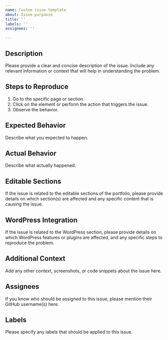 ```yaml
---
name: Custom issue template
about: Issue purpuose
title: ''
labels: ''
assignees: ''

---
```


## Description

Please provide a clear and concise description of the issue. Include any relevant information or context that will help in understanding the problem.

## Steps to Reproduce

1. Go to the specific page or section.
2. Click on the element or perform the action that triggers the issue.
3. Observe the behavior.

## Expected Behavior

Describe what you expected to happen.

## Actual Behavior

Describe what actually happened.

## Editable Sections

If the issue is related to the editable sections of the portfolio, please provide details on which section(s) are affected and any specific content that is causing the issue.

## WordPress Integration

If the issue is related to the WordPress section, please provide details on which WordPress features or plugins are affected, and any specific steps to reproduce the problem.

## Additional Context

Add any other context, screenshots, or code snippets about the issue here.

## Assignees

If you know who should be assigned to this issue, please mention their GitHub username(s) here.

## Labels

Please specify any labels that should be applied to this issue.
